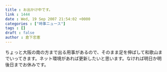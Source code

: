 ```yaml
---
title : お出かけ中です。
link : 1444
date : Wed, 19 Sep 2007 21:54:02 +0000
categories : ["時事ニュース"]
tags : []
draft : false
author : 倉下忠憲
---
```


ちょっと大阪の南の方まで出る用事があるので、そのまま足を伸ばして和歌山までいってきます。ネット環境があれば更新したいと思います。なければ明日か明後日までお休みです。<br><br>
